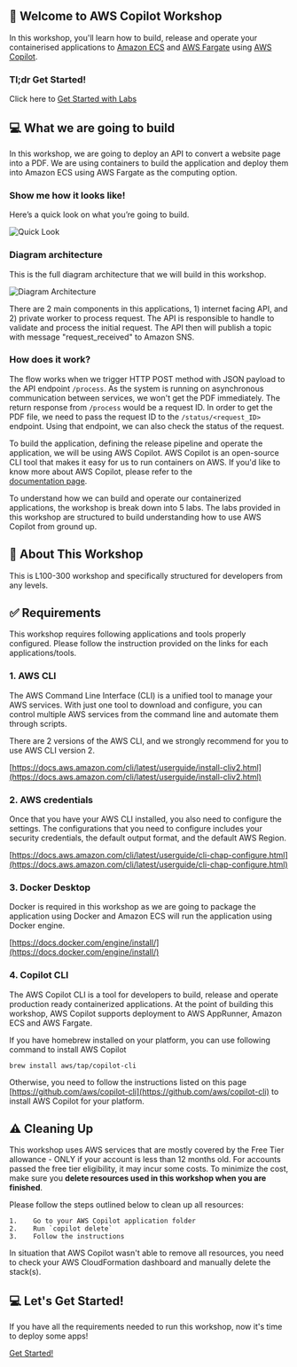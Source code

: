 ## 🚀 Welcome to AWS Copilot Workshop  
  
In this workshop, you'll learn how to build, release and operate your containerised applications to [Amazon ECS][1] and [AWS Fargate][2] using [AWS Copilot][3].  
  
### Tl;dr Get Started!  
  
Click here to [Get Started with Labs][4]  
  
## 💻 What we are going to build  
  
In this workshop, we are going to deploy an API to convert a website page into a PDF. We are using containers to build the application and deploy them into Amazon ECS using AWS Fargate as the computing option.  
  
### Show me how it looks like!  
  
Here’s a quick look on what you’re going to build.   
  
![Quick Look][5]  
  
### Diagram architecture  
  
This is the full diagram architecture that we will build in this workshop.   
  
![Diagram Architecture][6]  
  
There are 2 main components in this applications, 1) internet facing API, and 2) private worker to process request. The API is responsible to handle to validate and process the initial request. The API then will publish a topic with message "request_received" to Amazon SNS.  
  
### How does it work?  
  
The flow works when we trigger HTTP POST method with JSON payload to the API endpoint `/process`. As the system is running on asynchronous communication between services, we won't get the PDF immediately. The return response from `/process` would be a request ID. In order to get the PDF file, we need to pass the request ID to the `/status/<request_ID>` endpoint. Using that endpoint, we can also check the status of the request.  
  
To build the application, defining the release pipeline and operate the application, we will be using AWS Copilot. AWS Copilot is an open-source CLI tool that makes it easy for us to run containers on AWS. If you'd like to know more about AWS Copilot, please refer to the   
[documentation page][7].   
  
To understand how we can build and operate our containerized applications, the workshop is break down into 5 labs. The labs provided in this workshop are structured to build understanding how to use AWS Copilot from ground up.  
  
## 📖 About This Workshop  
  
This is L100-300 workshop and specifically structured for developers from any levels.  
  
## ✅ Requirements  
  
This workshop requires following applications and tools properly configured. Please follow the instruction provided on the links for each applications/tools.  
  
### 1. AWS CLI  
  
The AWS Command Line Interface (CLI) is a unified tool to manage your AWS services. With just one tool to download and configure, you can control multiple AWS services from the command line and automate them through scripts.  
  
There are 2 versions of the AWS CLI, and we strongly recommend for you to use AWS CLI version 2.  
  
[https://docs.aws.amazon.com/cli/latest/userguide/install-cliv2.html](https://docs.aws.amazon.com/cli/latest/userguide/install-cliv2.html)  
  
### 2. AWS credentials  
  
Once that you have your AWS CLI installed, you also need to configure the settings. The configurations that you need to configure includes your security credentials, the default output format, and the default AWS Region.   
  
[https://docs.aws.amazon.com/cli/latest/userguide/cli-chap-configure.html](https://docs.aws.amazon.com/cli/latest/userguide/cli-chap-configure.html)  
  
### 3. Docker Desktop  
  
Docker is required in this workshop as we are going to package the application using Docker and Amazon ECS will run the application using Docker engine.  
  
[https://docs.docker.com/engine/install/](https://docs.docker.com/engine/install/)  
  
### 4. Copilot CLI  
  
The AWS Copilot CLI is a tool for developers to build, release and operate production ready containerized applications. At the point of building this workshop, AWS Copilot supports deployment to AWS AppRunner, Amazon ECS and AWS Fargate.  
  
If you have homebrew installed on your platform, you can use following command to install AWS Copilot  
  
```  
brew install aws/tap/copilot-cli  
```  
  
Otherwise, you need to follow the instructions listed on this page [https://github.com/aws/copilot-cli](https://github.com/aws/copilot-cli) to install AWS Copilot for your platform.  
  
## ⚠️ Cleaning Up  
  
This workshop uses AWS services that are mostly covered by the Free Tier allowance - ONLY if your account is less than 12 months old. For accounts passed the free tier eligibility, it may incur some costs. To minimize the cost, make sure you **delete resources used in this workshop when you are finished**.  
  
Please follow the steps outlined below to clean up all resources:  
  
    1.    Go to your AWS Copilot application folder  
    2.    Run `copilot delete`  
    3.    Follow the instructions  
   
In situation that AWS Copilot wasn't able to remove all resources, you need to check your AWS CloudFormation dashboard and manually delete the stack(s).  
  
## 💻 Let's Get Started!  
  
If you have all the requirements needed to run this workshop, now it's time to deploy some apps!  
  
[Get Started!][8]  
  
  
[1]: https://aws.amazon.com/ecs/  
[2]: https://aws.amazon.com/fargate/  
[3]: https://aws.github.io/copilot-cli/  
[4]: https://github.com/donnieprakoso/workshop-copilot/tree/main/lab1-getting-started  
[5]: https://gitcdn.link/repo/donnieprakoso/workshop-copilot/main/assets/Event_20211123_MADWorkshop_AWS%20Copilot.gif  
[6]: https://gitcdn.link/repo/donnieprakoso/workshop-copilot/main/assets/Container-ECS-WebToPdf-App.png  
[7]: https://aws.github.io/copilot-cli/  
[8]: https://github.com/donnieprakoso/workshop-copilot/tree/main/lab1-getting-started  
